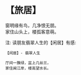 # 【旅居】

窗明缘有鸟，几净恨无朋。  
家住山头上，楼孤客意萌。

注: 读朋友翡翠人生的【闲居】有感:
~~~
【闲居】- 翡翠人生

厅间一簇绿，盆上几丝兰，
家住闽江岸，楼高望水长。
~~~
